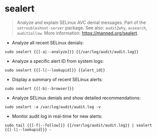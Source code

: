 # sealert

> Analyze and explain SELinux AVC denial messages.
> Part of the `setroubleshoot-server` package.
> See also: `audit2why`, `ausearch`, `audit2allow`.
> More information: <https://manned.org/sealert>.

- Analyze all recent SELinux denials:

`sudo sealert {{[-a|--analyze]}} {{/var/log/audit/audit.log}}`

- Analyze a specific alert ID from system logs:

`sudo sealert {{[-l|--lookupid]}} {{alert_id}}`

- Display a summary of recent SELinux alerts:

`sudo sealert {{[-b|--browser]}}`

- Analyze SELinux denials and show detailed recommendations:

`sudo sealert -a /var/log/audit/audit.log -v`

- Monitor audit log in real-time for new alerts:

`sudo tail {{[-f|--follow]}} {{/var/log/audit/audit.log}} | sealert {{[-l|--lookupid]}} -`
